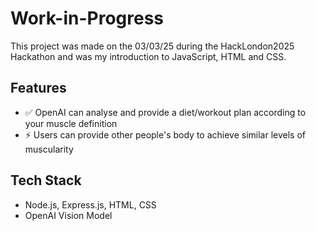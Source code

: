 # Work-in-Progress
This project was made on the 03/03/25 during the HackLondon2025 Hackathon and was my introduction to JavaScript, HTML and CSS.

## Features
- ✅ OpenAI can analyse and provide a diet/workout plan according to your muscle definition
- ⚡ Users can provide other people's body to achieve similar levels of muscularity

## Tech Stack
- Node.js, Express.js, HTML, CSS
- OpenAI Vision Model



